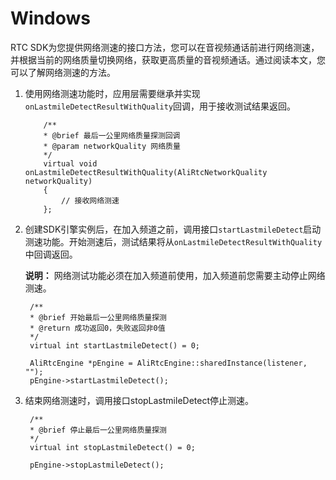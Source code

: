 # Windows

RTC SDK为您提供网络测速的接口方法，您可以在音视频通话前进行网络测速，并根据当前的网络质量切换网络，获取更高质量的音视频通话。通过阅读本文，您可以了解网络测速的方法。

1.  使用网络测速功能时，应用层需要继承并实现`onLastmileDetectResultWithQuality`回调，用于接收测试结果返回。

    ```
        /**
        * @brief 最后一公里网络质量探测回调
        * @param networkQuality 网络质量
        */
        virtual void onLastmileDetectResultWithQuality(AliRtcNetworkQuality networkQuality) 
        {
            // 接收网络测速
        };
    ```

2.  创建SDK引擎实例后，在加入频道之前，调用接口`startLastmileDetect`启动测速功能。开始测速后，测试结果将从`onLastmileDetectResultWithQuality`中回调返回。

    **说明：** 网络测试功能必须在加入频道前使用，加入频道前您需要主动停止网络测速。

    ```
     /**
     * @brief 开始最后一公里网络质量探测
     * @return 成功返回0，失败返回非0值
     */
     virtual int startLastmileDetect() = 0;
    
     AliRtcEngine *pEngine = AliRtcEngine::sharedInstance(listener, "");
     pEngine->startLastmileDetect();
    ```

3.  结束网络测速时，调用接口stopLastmileDetect停止测速。

    ```
     /**
     * @brief 停止最后一公里网络质量探测
     */
     virtual int stopLastmileDetect() = 0;
    
     pEngine->stopLastmileDetect();
    ```


